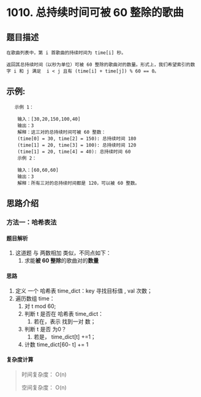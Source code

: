 # 1010. 总持续时间可被 60 整除的歌曲

## 题目描述

    在歌曲列表中，第 i 首歌曲的持续时间为 time[i] 秒。

    返回其总持续时间（以秒为单位）可被 60 整除的歌曲对的数量。形式上，我们希望索引的数字 i 和 j 满足  i < j 且有 (time[i] + time[j]) % 60 == 0。

## 示例:
```
   示例 1：

    输入：[30,20,150,100,40]
    输出：3
    解释：这三对的总持续时间可被 60 整数：
    (time[0] = 30, time[2] = 150): 总持续时间 180
    (time[1] = 20, time[3] = 100): 总持续时间 120
    (time[1] = 20, time[4] = 40): 总持续时间 60
    示例 2：

    输入：[60,60,60]
    输出：3
    解释：所有三对的总持续时间都是 120，可以被 60 整数。
```

## 思路介绍

### 方法一：哈希表法

#### 题目解析

1. 这道题 与 两数相加 类似，不同点如下：
   1. 求能**被 60 整除**的歌曲对的**数量**

#### 思路

1. 定义 一个 哈希表 time_dict：key 寻找目标值 , val 次数；
2. 遍历数组 time：
   1. 对 t mod 60;
   2. 判断 t 是否在 哈希表 time_dict：
      1. 若在，表示 找到一对 数；
   3. 判断 t 是否 为0？
      1. 若是， time_dict[t] +=1；
   4. 计数 time_dict[60- t] += 1

   
#### 复杂度计算

> 时间复杂度： O(n)
> 
> 空间复杂度： O(n)

